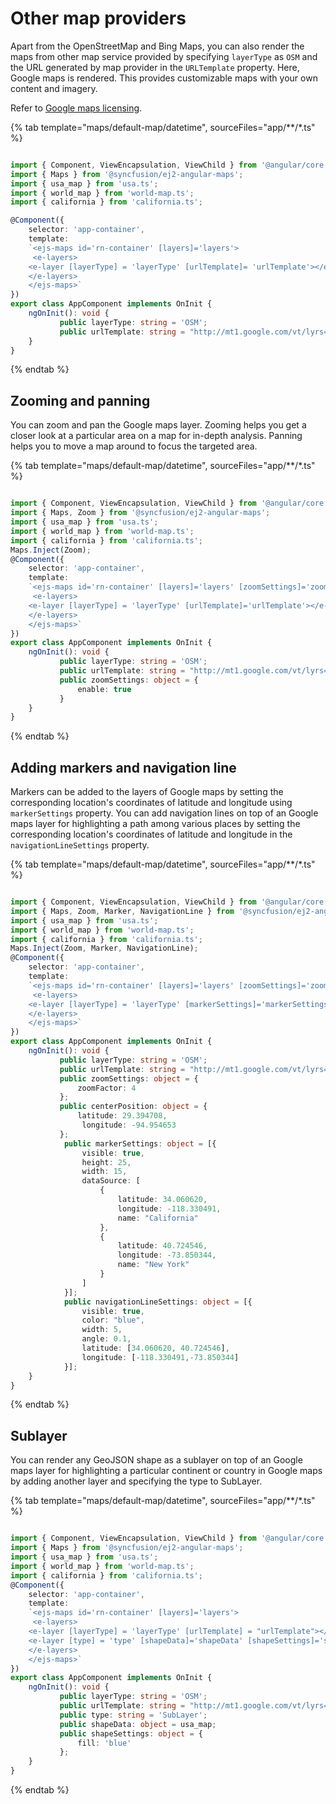 # Other map providers

Apart from the OpenStreetMap and Bing Maps, you can also render the maps from other map service provided by specifying `layerType` as `OSM` and the URL generated by map provider in the `URLTemplate` property. Here, Google maps is rendered. This provides customizable maps with your own content and imagery.

Refer to [Google maps licensing](https://developers.google.com/maps/terms#10-license-restrictions).

{% tab template="maps/default-map/datetime", sourceFiles="app/**/*.ts" %}

```typescript

import { Component, ViewEncapsulation, ViewChild } from '@angular/core';
import { Maps } from '@syncfusion/ej2-angular-maps';
import { usa_map } from 'usa.ts';
import { world_map } from 'world-map.ts';
import { california } from 'california.ts';

@Component({
    selector: 'app-container',
    template:
    `<ejs-maps id='rn-container' [layers]='layers'>
     <e-layers>
    <e-layer [layerType] = 'layerType' [urlTemplate]= 'urlTemplate'></e-layer>
    </e-layers>
    </ejs-maps>`
})
export class AppComponent implements OnInit {
    ngOnInit(): void {
           public layerType: string = 'OSM';
           public urlTemplate: string = "http://mt1.google.com/vt/lyrs=m@129&hl=en&x=tileX&y=tileY&z=level";
    }
}

```

{% endtab %}

## Zooming and panning

You can zoom and pan the Google maps layer. Zooming helps you get a closer look at a particular area on a map for in-depth analysis. Panning helps you to move a map around to focus the targeted area.

{% tab template="maps/default-map/datetime", sourceFiles="app/**/*.ts" %}

```typescript

import { Component, ViewEncapsulation, ViewChild } from '@angular/core';
import { Maps, Zoom } from '@syncfusion/ej2-angular-maps';
import { usa_map } from 'usa.ts';
import { world_map } from 'world-map.ts';
import { california } from 'california.ts';
Maps.Inject(Zoom);
@Component({
    selector: 'app-container',
    template:
    `<ejs-maps id='rn-container' [layers]='layers' [zoomSettings]='zoomSettings'>
     <e-layers>
    <e-layer [layerType] = 'layerType' [urlTemplate]='urlTemplate'></e-layer>
    </e-layers>
    </ejs-maps>`
})
export class AppComponent implements OnInit {
    ngOnInit(): void {
           public layerType: string = 'OSM';
           public urlTemplate: string = "http://mt1.google.com/vt/lyrs=m@129&hl=en&x=tileX&y=tileY&z=level";
           public zoomSettings: object = {
               enable: true
           }
    }
}

```

{% endtab %}

## Adding markers and navigation line

Markers can be added to the layers of Google maps by setting the corresponding location's coordinates of latitude and longitude using `markerSettings` property. You can add navigation lines on top of an Google maps layer  for highlighting a path among various places by setting the corresponding location's coordinates of latitude and longitude in the `navigationLineSettings` property.

{% tab template="maps/default-map/datetime", sourceFiles="app/**/*.ts" %}

```typescript

import { Component, ViewEncapsulation, ViewChild } from '@angular/core';
import { Maps, Zoom, Marker, NavigationLine } from '@syncfusion/ej2-angular-maps';
import { usa_map } from 'usa.ts';
import { world_map } from 'world-map.ts';
import { california } from 'california.ts';
Maps.Inject(Zoom, Marker, NavigationLine);
@Component({
    selector: 'app-container',
    template:
    `<ejs-maps id='rn-container' [layers]='layers' [zoomSettings]='zoomSettings' [centerPosition]='centerPosition'>
     <e-layers>
    <e-layer [layerType] = 'layerType' [markerSettings]='markerSettings' [navigationLineSettings]='navigationLineSettings'></e-layer>
    </e-layers>
    </ejs-maps>`
})
export class AppComponent implements OnInit {
    ngOnInit(): void {
           public layerType: string = 'OSM';
           public urlTemplate: string = "http://mt1.google.com/vt/lyrs=m@129&hl=en&x=tileX&y=tileY&z=level";
           public zoomSettings: object = {
               zoomFactor: 4
           };
           public centerPosition: object = {
               latitude: 29.394708,
                longitude: -94.954653
           };
            public markerSettings: object = [{
                visible: true,
                height: 25,
                width: 15,
                dataSource: [
                    {
                        latitude: 34.060620,
                        longitude: -118.330491,
                        name: "California"
                    },
                    {
                        latitude: 40.724546,
                        longitude: -73.850344,
                        name: "New York"
                    }
                ]
            }];
            public navigationLineSettings: object = [{
                visible: true,
                color: "blue",
                width: 5,
                angle: 0.1,
                latitude: [34.060620, 40.724546],
                longitude: [-118.330491,-73.850344]
            }];
    }
}

```

{% endtab %}

## Sublayer

You can render any GeoJSON shape as a sublayer on top of an Google maps layer for highlighting a particular continent or country in Google maps by adding another layer and specifying the type to SubLayer.

{% tab template="maps/default-map/datetime", sourceFiles="app/**/*.ts" %}

```typescript

import { Component, ViewEncapsulation, ViewChild } from '@angular/core';
import { Maps } from '@syncfusion/ej2-angular-maps';
import { usa_map } from 'usa.ts';
import { world_map } from 'world-map.ts';
import { california } from 'california.ts';
@Component({
    selector: 'app-container',
    template:
    `<ejs-maps id='rn-container' [layers]='layers'>
     <e-layers>
    <e-layer [layerType] = 'layerType' [urlTemplate] = "urlTemplate"></e-layer>
    <e-layer [type] = 'type' [shapeData]='shapeData' [shapeSettings]='shapeSettings'></e-layer>
    </e-layers>
    </ejs-maps>`
})
export class AppComponent implements OnInit {
    ngOnInit(): void {
           public layerType: string = 'OSM';
           public urlTemplate: string = "http://mt1.google.com/vt/lyrs=m@129&hl=en&x=tileX&y=tileY&z=level";
           public type: string = 'SubLayer';
           public shapeData: object = usa_map;
           public shapeSettings: object = {
               fill: 'blue'
           };
    }
}

```

{% endtab %}
